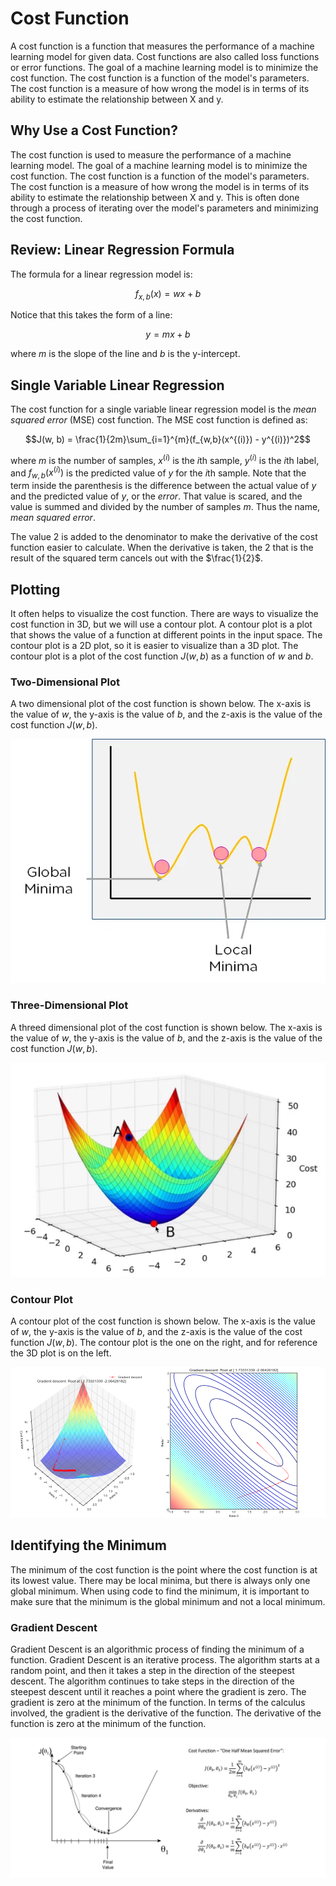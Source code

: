 # Cost Function

A cost function is a function that measures the performance of a machine learning model for given data. Cost functions are also called loss functions or error functions. The goal of a machine learning model is to minimize the cost function. The cost function is a function of the model's parameters. The cost function is a measure of how wrong the model is in terms of its ability to estimate the relationship between X and y.

## Why Use a Cost Function?

The cost function is used to measure the performance of a machine learning model. The goal of a machine learning model is to minimize the cost function. The cost function is a function of the model's parameters. The cost function is a measure of how wrong the model is in terms of its ability to estimate the relationship between X and y. This is often done through a process of iterating over the model's parameters and minimizing the cost function.

## Review: Linear Regression Formula

The formula for a linear regression model is:

$$f_{x,b}(x) = wx + b$$

Notice that this takes the form of a line:

$$y = mx + b$$

where $m$ is the slope of the line and $b$ is the y-intercept.

## Single Variable Linear Regression

The cost function for a single variable linear regression model is the _mean squared error_ (MSE) cost function. The MSE cost function is defined as:

$$J(w, b) = \frac{1}{2m}\sum_{i=1}^{m}(f_{w,b}(x^{(i)}) - y^{(i)})^2$$

where $m$ is the number of samples, $x^{(i)}$ is the $i$th sample, $y^{(i)}$ is the $i$th label, and $f_{w,b}(x^{(i)})$ is the predicted value of $y$ for the $i$th sample. Note that the term inside the parenthesis is the difference between the actual value of $y$ and the predicted value of $y$, or the _error_. That value is scared, and the value is summed and divided by the number of samples $m$. Thus the name, _mean squared error_.

The value $2$ is added to the denominator to make the derivative of the cost function easier to calculate. When the derivative is taken, the $2$ that is the result of the squared term cancels out with the $\frac{1}{2}$.

## Plotting

It often helps to visualize the cost function. There are ways to visualize the cost function in 3D, but we will use a contour plot. A contour plot is a plot that shows the value of a function at different points in the input space. The contour plot is a 2D plot, so it is easier to visualize than a 3D plot. The contour plot is a plot of the cost function $J(w, b)$ as a function of $w$ and $b$.

### Two-Dimensional Plot

A two dimensional plot of the cost function is shown below. The x-axis is the value of $w$, the y-axis is the value of $b$, and the z-axis is the value of the cost function $J(w, b)$.

![2D Plot](./2d_plot.webp)

### Three-Dimensional Plot

A threed dimensional plot of the cost function is shown below. The x-axis is the value of $w$, the y-axis is the value of $b$, and the z-axis is the value of the cost function $J(w, b)$.

![3D Plot](./3d_plot.png)

### Contour Plot

A contour plot of the cost function is shown below. The x-axis is the value of $w$, the y-axis is the value of $b$, and the z-axis is the value of the cost function $J(w, b)$. The contour plot is the one on the right, and for reference the 3D plot is on the left.

![Contour Plot](./contour_plot.png)

## Identifying the Minimum

The minimum of the cost function is the point where the cost function is at its lowest value. There may be local minima, but there is always only one global minimum. When using code to find the minimum, it is important to make sure that the minimum is the global minimum and not a local minimum.

### Gradient Descent

Gradient Descent is an algorithmic process of finding the minimum of a function. Gradient Descent is an iterative process. The algorithm starts at a random point, and then it takes a step in the direction of the steepest descent. The algorithm continues to take steps in the direction of the steepest descent until it reaches a point where the gradient is zero. The gradient is zero at the minimum of the function. In terms of the calculus involved, the gradient is the derivative of the function. The derivative of the function is zero at the minimum of the function.

![Gradient Descent](./gradient_descent.png)
